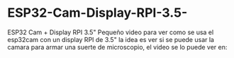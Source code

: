 # ESP32-Cam-Display-RPI-3.5-
ESP32 Cam + Display RPI 3.5"
Pequeño video para ver como se usa el esp32cam con un display RPI de 3.5" la idea es ver si se puede usar la camara para armar una suerte de microscopio, el video se lo puede ver en:
